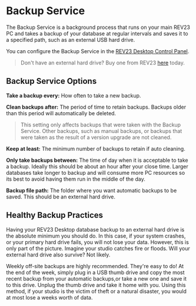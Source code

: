 # Backup Service

The Backup Service is a background process that runs on your main REV23 PC and takes a backup of your database at regular intervals and saves it to a specified path, such as an external USB hard drive.

You can configure the Backup Service in the [REV23 Desktop Control Panel](control-panel.md).

> Don't have an external hard drive? Buy one from REV23 [here](https://www.rev23.com/products/hardware/western-digital-wd-my-book-3-tb-external-hard-drive/
) today.

## Backup Service Options

**Take a backup every:** How often to take a new backup.

**Clean backups after:** The period of time to retain backups. Backups older than this period will automatically be deleted.

> This setting only affects backups that were taken with the Backup Service. Other backups, such as manual backups, or backups that were taken as the result of a version upgrade are not cleaned.

**Keep at least:** The minimum number of backups to retain if auto cleaning.

**Only take backups between:** The time of day when it is acceptable to take a backup. Ideally this should be about an hour after your close time. Larger databases take longer to backup and will consume more PC resources so its best to avoid having them run in the middle of the day.

**Backup file path:** The folder where you want automatic backups to be saved. This should be an external hard drive.

## Healthy Backup Practices

Having your REV23 Desktop database backup to an external hard drive is the absolute minimum you should do. In this case, if your system crashes, or your primary hard drive fails, you will not lose your data. However, this is only part of the picture. Imagine your studio catches fire or floods. Will your external hard drive also survive? Not likely.

Weekly off-site backups are highly recommended. They're easy to do! At the end of the week, simply plug in a USB thumb drive and copy the most recent backup from your automatic backups,or take a new one and save it to this drive. Unplug the thumb drive and take it home with you. Using this method, if your studio is the victim of theft or a natural disaster, you would at most lose a weeks worth of data.
